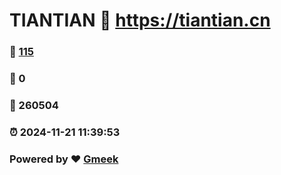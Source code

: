 # TIANTIAN :link: https://tiantian.cn 
### :page_facing_up: [115](https://tiantian.cn/tag.html) 
### :speech_balloon: 0 
### :hibiscus: 260504 
### :alarm_clock: 2024-11-21 11:39:53 
### Powered by :heart: [Gmeek](https://github.com/Meekdai/Gmeek)

